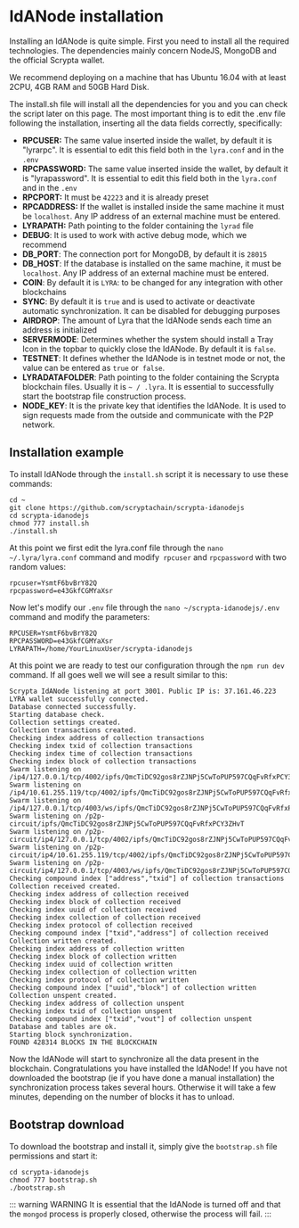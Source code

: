 # IdANode installation
Installing an IdANode is quite simple. First you need to install all the required technologies. The dependencies mainly concern NodeJS, MongoDB and the official Scrypta wallet.

We recommend deploying on a machine that has Ubuntu 16.04 with at least 2CPU, 4GB RAM and 50GB Hard Disk.

The install.sh file will install all the dependencies for you and you can check the script later on this page. The most important thing is to edit the .env file following the installation, inserting all the data fields correctly, specifically:

 - **RPCUSER:** The same value inserted inside the wallet, by default it is "lyrarpc". It is essential to edit this field both in the `lyra.conf` and in the `.env`
 - **RPCPASSWORD:** The same value inserted inside the wallet, by default it is "lyrapassword". It is essential to edit this field both in the `lyra.conf` and in the `.env`
 - **RPCPORT:** It must be `42223` and it is already preset
 - **RPCADDRESS:** If the wallet is installed inside the same machine it must be `localhost`. Any IP address of an external machine must be entered.
 - **LYRAPATH:** Path pointing to the folder containing the `lyrad` file
 - **DEBUG**: It is used to work with active debug mode, which we recommend
 - **DB_PORT**: The connection port for MongoDB, by default it is `28015`
 - **DB_HOST**: If the database is installed on the same machine, it must be `localhost`. Any IP address of an external machine must be entered.
 - **COIN**: By default it is `LYRA`: to be changed for any integration with other blockchains
 - **SYNC**: By default it is `true` and is used to activate or deactivate automatic synchronization. It can be disabled for debugging purposes
 - **AIRDROP**: The amount of Lyra that the IdANode sends each time an address is initialized
 - **SERVERMODE**: Determines whether the system should install a Tray Icon in the topbar to quickly close the IdANode. By default it is `false`.
 - **TESTNET**: It defines whether the IdANode is in testnet mode or not, the value can be entered as `true` or` false`.
 - **LYRADATAFOLDER**: Path pointing to the folder containing the Scrypta blockchain files. Usually it is `~ / .lyra`. It is essential to successfully start the bootstrap file construction process.
 - **NODE_KEY**: It is the private key that identifies the IdANode. It is used to sign requests made from the outside and communicate with the P2P network.

## Installation example
To install IdANode through the `install.sh` script it is necessary to use these commands:
```
cd ~
git clone https://github.com/scryptachain/scrypta-idanodejs
cd scrypta-idanodejs
chmod 777 install.sh
./install.sh
```
At this point we first edit the lyra.conf file through the `nano ~/.lyra/lyra.conf` command and modify` rpcuser` and `rpcpassword` with two random values:

```
rpcuser=YsmtF6bvBrY82Q
rpcpassword=e43GkfCGMYaXsr
```

Now let's modify our `.env` file through the `nano ~/scrypta-idanodejs/.env` command and modify the parameters:
```
RPCUSER=YsmtF6bvBrY82Q
RPCPASSWORD=e43GkfCGMYaXsr
LYRAPATH=/home/YourLinuxUser/scrypta-idanodejs
```
At this point we are ready to test our configuration through the `npm run dev` command.
If all goes well we will see a result similar to this:
```
Scrypta IdANode listening at port 3001. Public IP is: 37.161.46.223
LYRA wallet successfully connected.
Database connected successfully.
Starting database check.
Collection settings created.
Collection transactions created.
Checking index address of collection transactions
Checking index txid of collection transactions
Checking index time of collection transactions
Checking index block of collection transactions
Swarm listening on /ip4/127.0.0.1/tcp/4002/ipfs/QmcTiDC92gos8rZJNPj5CwToPUP597CQqFvRfxPCY3ZHvT
Swarm listening on /ip4/10.61.255.119/tcp/4002/ipfs/QmcTiDC92gos8rZJNPj5CwToPUP597CQqFvRfxPCY3ZHvT
Swarm listening on /ip4/127.0.0.1/tcp/4003/ws/ipfs/QmcTiDC92gos8rZJNPj5CwToPUP597CQqFvRfxPCY3ZHvT
Swarm listening on /p2p-circuit/ipfs/QmcTiDC92gos8rZJNPj5CwToPUP597CQqFvRfxPCY3ZHvT
Swarm listening on /p2p-circuit/ip4/127.0.0.1/tcp/4002/ipfs/QmcTiDC92gos8rZJNPj5CwToPUP597CQqFvRfxPCY3ZHvT
Swarm listening on /p2p-circuit/ip4/10.61.255.119/tcp/4002/ipfs/QmcTiDC92gos8rZJNPj5CwToPUP597CQqFvRfxPCY3ZHvT
Swarm listening on /p2p-circuit/ip4/127.0.0.1/tcp/4003/ws/ipfs/QmcTiDC92gos8rZJNPj5CwToPUP597CQqFvRfxPCY3ZHvT
Checking compound index ["address","txid"] of collection transactions
Collection received created.
Checking index address of collection received
Checking index block of collection received
Checking index uuid of collection received
Checking index collection of collection received
Checking index protocol of collection received
Checking compound index ["txid","address"] of collection received
Collection written created.
Checking index address of collection written
Checking index block of collection written
Checking index uuid of collection written
Checking index collection of collection written
Checking index protocol of collection written
Checking compound index ["uuid","block"] of collection written
Collection unspent created.
Checking index address of collection unspent
Checking index txid of collection unspent
Checking compound index ["txid","vout"] of collection unspent
Database and tables are ok.
Starting block synchronization.
FOUND 428314 BLOCKS IN THE BLOCKCHAIN
```
Now the IdANode will start to synchronize all the data present in the blockchain. Congratulations you have installed the IdANode!
If you have not downloaded the bootstrap (ie if you have done a manual installation) the synchronization process takes several hours. Otherwise it will take a few minutes, depending on the number of blocks it has to unload.

## Bootstrap download

To download the bootstrap and install it, simply give the `bootstrap.sh` file permissions and start it:

```
cd scrypta-idanodejs
chmod 777 bootstrap.sh
./bootstrap.sh
```
::: warning WARNING
It is essential that the IdANode is turned off and that the `mongod` process is properly closed, otherwise the process will fail.
:::
